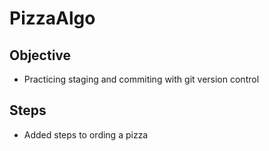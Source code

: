 # PizzaAlgo

## Objective

- Practicing staging and commiting with git version control

## Steps

- Added steps to ording a pizza